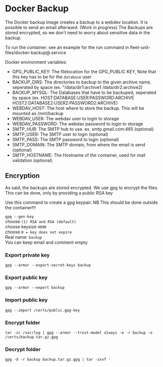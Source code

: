 # Docker Backup #


The Docker backup image creates a backup to a webdev location. It is possible to send an email afterward. (Work in progress)
The Backups are stored encrypted, so we don't need to worry about sensitive data in the backup.

To run the container: see an example for the run command in fleet-unit-files/docker-backup@.service

Docker environment variables:
- GPG_PUBLIC_KEY: The filelocation for the GPG_PUBLIC KEY, Note that this key has to be for the `database` user
- BACKUP_DIRS: The directories to backup to the given archive name, seperated by space (ex. "/data/dir1:archive1 /data/dir2:archive2)
- BACKUP_MYSQL: The Databases that have to be backuped, seperated by space (ex. HOST:DATABASE:USER:PASSWORD:ARCHIVE HOST2:DATABASE2:USER2:PASSWORD2:ARCHIVE)
- WEBDAV_HOST: The host where to store the backup. This will be mounted as /mnt/backup
- WEBDAV_USER: The webdav user to login to storage
- WEBDAV_PASSWORD: The webdav password to login to storage
- SMTP_HUB: The SMTP hub to use. ex. smtp.gmail.com:465 (optional)
- SMTP_USER: The SMTP user to login (optional)
- SMTP_PASS: The SMTP password to login (optional)
- SMTP_DOMAIN: The SMTP domain, from where the email is send (optional)
- SMTP_HOSTNAME: The Hostname of the container, used for mail validation (optional)

## Encryption ##

As said, the backups are stored encrypted. We use gpg to encrypt the files. This can be done, only by providing a public RSA key

Use this command to create a gpg keypair. NB This should be done outside the container!!!

`gpg --gen-key`  
choose `(1) RSA and RSA (default)`  
choose keysize `4096`  
choose `0 = key does not expire`  
Real name: `backup`  
You can keep email and comment empty

### Export private key ###

`gpg --armor --export-secret-keys backup`

### Export public key ###

`gpg --armor --export backup`

### Import public key ###

`gpg --import /certs/public.gpg-key`

### Encrypt folder ###

`tar -zc /var/log | gpg --armor --trust-model always -e -r backup -o /certs/backup.tar.gz.gpg`

### Decrypt folder ###

`gpg -d -r backup backup.tar.gz.gpg | tar -zxvf -`
